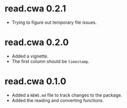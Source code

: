 # read.cwa 0.2.1

* Trying to figure out temporary file issues.

# read.cwa 0.2.0

* Added a vignette.
* The first column should be `timestamp`.

# read.cwa 0.1.0

* Added a `NEWS.md` file to track changes to the package.
* Added the reading and converting functions.
